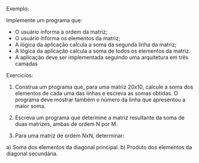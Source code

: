 Exemplo:

Implemente um programa que:
- O usuário informa a ordem da matriz;
- O usuário informa os elementos da matriz;
- A   lógica   da   aplicação   calcula   a   soma   da
segunda linha da matriz;
- A lógica da aplicação calcula a soma de todos
os elementos da matriz.
- A  aplicação  deve  ser  implementada  seguindo
uma arquitetura em três camadas

Exercicios:

1. Construa  um  programa  que,  para  uma  matriz  20x10,
calcule a soma dos elementos de cada uma das linhas
e escreva as somas obtidas. O programa deve mostrar
também  o  número  da  linha  que  apresentou  a  maior
soma.

2. Escreva    um    programa    que    determine    a    matriz
resultante da soma de duas matrizes, ambas de ordem
N por M.

3. Para uma matriz de ordem NxN, determinar:

a) Soma dos elementos da diagonal principal.
b) Produto dos elementos da diagonal secundária.

